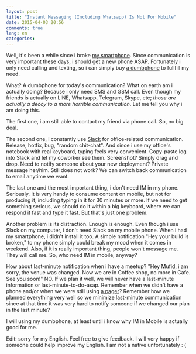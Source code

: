 ```yaml
---
layout: post
title: "Instant Messaging (Including Whatsapp) Is Not For Mobile"
date: 2015-04-03 20:56
comments: true
lang: en
categories: 
---
```


Well, it's been a while since i broke [my smartphone](http://www.gsmarena.com/lenovo_p780-5544.php). Since communication is very important these days, i should get a new phone ASAP. Fortunately i only need calling and texting, so i can simply buy [a dumbphone](http://www.samsung.com/levant/consumer/mobile-phones/feature-phones/feature-phones/GT-E1205ZOTTUN) to fullfill my need. 

What? A dumbphone for today's communication? What on earth am  i actually doing? Because i only need SMS and GSM call. Even though my friends is actually on LINE, Whatsapp, Telegram, Skype, etc; *those are actually a decoy to a more horrible communication*. Let me tell you why i am doing this.

The first one, i am still able to contact my friend via phone call. So, no big deal.

The second one, i constantly use [Slack](http://slack.com) for office-related communication. Release, hotfix, bug, "random chit-chat". And since i use my office's notebook with real keyboard, typing feels very convenient. Copy-paste log into Slack and let my coworker see them. Screenshot? Simply drag and drop. Need to notify someone about your new deployment? Private message her/him. Still does not work? We can switch back communication to email anytime we want.

The last one and the most important thing, i don't need IM in my phone. Seriously. It is very handy to consume content on mobile, but not for producing it, including typing in it for 30 minutes or more. If we need to get something serious, we should do it within a big keyboard, where we can respond it fast and type it fast. But that's just one problem.

Another problem is its distraction. Enough is enough. Even though i use Slack on my computer, i don't need Slack on my mobile phone. When i had my smartphone, i didn't install it too. A simple notification "Hey your build is broken," to my phone simply could break my mood when it comes in weekend. Also, if it is really important thing, people won't message me. They will call me. So, who need IM in mobile, anyway?

How about last-minute notification when i have a meetup? "Hey Mufid, i am sorry, the venue was changed. Now we are in Coffee shop, no more in Cafe. See you soon!" NO. If we plan it well, we will never have a last-minute information or last-minute-to-do-asap. Remember when we didn't have a phone and/or when we were still using [a pager](http://en.wikipedia.org/wiki/Pager)? Remember how we planned everything very well so we minimize last-minute communication since at that time it was very hard to notify someone if we changed our plan in the last minute?

I will using my dumbphone, at least until i know why IM in Mobile is actually good for me.

Edit: sorry for my English. Feel free to give feedback. I will very happy if someone could help improve my English. I am not a native unfortunately : (